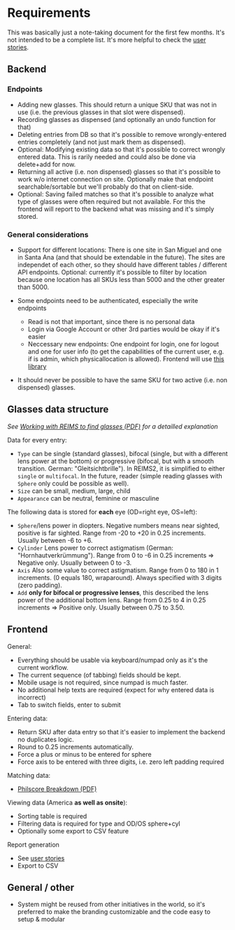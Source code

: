 # Requirements

This was basically just a note-taking document for the first few months. It's not intended to be a complete list. It's more helpful to check the [user stories](./user-stories).

## Backend

### Endpoints

- Adding new glasses. This should return a unique SKU that was not in use (i.e. the previous glasses in that slot were dispensed).
- Recording glasses as dispensed (and optionally an undo function for that)
- Deleting entries from DB so that it's possible to remove wrongly-entered entries completely (and not just mark them as dispensed).
- Optional: Modifying existing data so that it's possible to correct wrongly entered data. This is rarily needed and could also be done via delete+add for now.
- Returning all active (i.e. non dispensed) glasses so that it's possible to work w/o internet connection on site. Optionally make that endpoint searchable/sortable but we'll probably do that on client-side.
- Optional: Saving failed matches so that it's possible to analyze what type of glasses were often required but not available. For this the frontend will report to the backend what was missing and it's simply stored.

### General considerations

- Support for different locations: There is one site in San Miguel and one in Santa Ana (and that should be extendable in the future). The sites are independet of each other, so they should have different tables / different API endpoints. Optional: currently it's possible to filter by location because one location has all SKUs less than 5000 and the other greater than 5000.
- Some endpoints need to be authenticated, especially the write endpoints

  - Read is not that important, since there is no personal data
  - Login via Google Account or other 3rd parties would be okay if it's easier
  - Neccessary new endpoints: One endpoint for login, one for logout and one for user info (to get the capabilities of the current user, e.g. if is admin, which physicallocation is allowed). Frontend will use [this library](https://auth.nuxtjs.org/schemes/local#options)

- It should never be possible to have the same SKU for two active (i.e. non dispensed) glasses.

## Glasses data structure

_See [Working with REIMS to find glasses (PDF)](/working-with-reims.pdf) for a detailled explanation_

Data for every entry:

- `Type` can be single (standard glasses), bifocal (single, but with a different lens power at the bottom) or progressive (bifocal, but with a smooth transition. German: "Gleitsichtbrille"). In REIMS2, it is simplified to either `single` or `multifocal`. In the future, reader (simple reading glasses with `Sphere` only could be possible as well).
- `Size` can be small, medium, large, child
- `Appearance` can be neutral, feminine or masculine

The following data is stored for **each** eye (OD=right eye, OS=left):

- `Sphere`/lens power in diopters. Negative numbers means near sighted, positive is far sighted. Range from -20 to +20 in 0.25 increments. Usually between -6 to +6.
- `Cylinder` Lens power to correct astigmatism (German: "Hornhautverkrümmung"). Range from 0 to -6 in 0.25 increments => Negative only. Usually between 0 to -3.
- `Axis` Also some value to correct astigmatism. Range from 0 to 180 in 1 increments. (0 equals 180, wraparound). Always specified with 3 digits (zero padding).
- `Add` **only for bifocal or progressive lenses**, this described the lens power of the additional bottom lens. Range from 0.25 to 4 in 0.25 increments => Positive only. Usually between 0.75 to 3.50.

## Frontend

General:

- Everything should be usable via keyboard/numpad only as it's the current workflow.
- The current sequence (of tabbing) fields should be kept.
- Mobile usage is not required, since numpad is much faster.
- No additional help texts are required (expect for why entered data is incorrect)
- Tab to switch fields, enter to submit

Entering data:

- Return SKU after data entry so that it's easier to implement the backend no duplicates logic.
- Round to 0.25 increments automatically.
- Force a plus or minus to be entered for sphere
- Force axis to be entered with three digits, i.e. zero left padding required

Matching data:

- [Philscore Breakdown (PDF)](/philscore-breakdown.pdf)

Viewing data (America **as well as onsite**):

- Sorting table is required
- Filtering data is required for type and OD/OS sphere+cyl
- Optionally some export to CSV feature

Report generation

- See [user stories](user-stories#inventory-analysis)
- Export to CSV

## General / other

- System might be reused from other initiatives in the world, so it's preferred to make the branding customizable and the code easy to setup & modular
